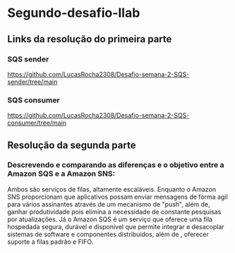 # Segundo-desafio-Ilab

## Links da resolução do primeira parte

### SQS sender
https://github.com/LucasRocha2308/Desafio-semana-2-SQS-sender/tree/main

### SQS consumer
https://github.com/LucasRocha2308/Desafio-semana-2-SQS-consumer/tree/main

## Resolução da segunda parte

### Descrevendo e comparando as diferenças e o objetivo entre a Amazon SQS e a Amazon SNS:

Ambos são serviços de filas, altamente escaláveis. Enquanto o Amazon SNS proporcionam que aplicativos possam enviar mensagens de forma agil para vários assinantes através de um mecanismo de "push", além de, ganhar produtividade pois elimina a necessidade de constante pesquisas por atualizações. Já o Amazon SQS é um serviço que oferece uma fila hospedada segura, durável e disponível que permite integrar e desacoplar sistemas de software e componentes distribuídos, além de , oferecer suporte a filas padrão e FIFO.

